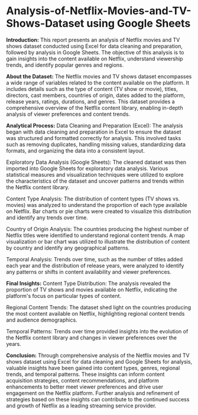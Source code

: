 # Analysis-of-Netflix-Movies-and-TV-Shows-Dataset using Google Sheets

**Introduction:**
This report presents an analysis of Netflix movies and TV shows dataset conducted using Excel for data cleaning and preparation, followed by analysis in Google Sheets. The objective of this analysis is to gain insights into the content available on Netflix, understand viewership trends, and identify popular genres and regions.

**About the Dataset:**
The Netflix movies and TV shows dataset encompasses a wide range of variables related to the content available on the platform. It includes details such as the type of content (TV show or movie), titles, directors, cast members, countries of origin, dates added to the platform, release years, ratings, durations, and genres. This dataset provides a comprehensive overview of the Netflix content library, enabling in-depth analysis of viewer preferences and content trends.

**Analytical Process:**
Data Cleaning and Preparation (Excel): The analysis began with data cleaning and preparation in Excel to ensure the dataset was structured and formatted correctly for analysis. This involved tasks such as removing duplicates, handling missing values, standardizing data formats, and organizing the data into a consistent layout.

Exploratory Data Analysis (Google Sheets): The cleaned dataset was then imported into Google Sheets for exploratory data analysis. Various statistical measures and visualization techniques were utilized to explore the characteristics of the dataset and uncover patterns and trends within the Netflix content library.

Content Type Analysis: The distribution of content types (TV shows vs. movies) was analyzed to understand the proportion of each type available on Netflix. Bar charts or pie charts were created to visualize this distribution and identify any trends over time.

Country of Origin Analysis: The countries producing the highest number of Netflix titles were identified to understand regional content trends. A map visualization or bar chart was utilized to illustrate the distribution of content by country and identify any geographical patterns.

Temporal Analysis: Trends over time, such as the number of titles added each year and the distribution of release years, were analyzed to identify any patterns or shifts in content availability and viewer preferences.


**Final Insights:**
Content Type Distribution: The analysis revealed the proportion of TV shows and movies available on Netflix, indicating the platform's focus on particular types of content.

Regional Content Trends: The dataset shed light on the countries producing the most content available on Netflix, highlighting regional content trends and audience demographics.

Temporal Patterns: Trends over time provided insights into the evolution of the Netflix content library and changes in viewer preferences over the years.

**Conclusion:**
Through comprehensive analysis of the Netflix movies and TV shows dataset using Excel for data cleaning and Google Sheets for analysis, valuable insights have been gained into content types, genres, regional trends, and temporal patterns. These insights can inform content acquisition strategies, content recommendations, and platform enhancements to better meet viewer preferences and drive user engagement on the Netflix platform. Further analysis and refinement of strategies based on these insights can contribute to the continued success and growth of Netflix as a leading streaming service provider.
